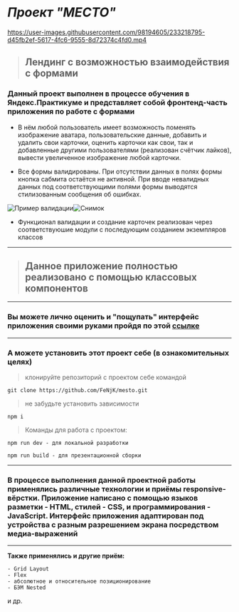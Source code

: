 # ***Проект "МЕСТО"***

<https://user-images.githubusercontent.com/98194605/233218795-d45fb2ef-5617-4fc6-9555-8d72374c4fd0.mp4>

>## **Лендинг с возможностью взаимодействия с формами**

### Данный проект выполнен в процессе обучения в Яндекс.Практикуме и представляет собой фронтенд-часть приложения по работе с формами

* В нём любой пользователь имеет возможность поменять изображение аватара, пользовательские данные, добавить и удалить свои карточки, оценить карточки как свои, так и добавленные другими пользователями (реализован счётчик лайков), вывести увеличенное изображение любой карточки.

* Все формы валидированы. При отсутствии данных в полях формы кнопка сабмита остаётся не активной. При вводе невалидных данных под соответствующими полями формы выводятся стилизованным сообщения об ошибках.

![Пример валидации](https://user-images.githubusercontent.com/98194605/233353427-f78b5f97-c29d-4f0f-86f0-04c4bc8152ae.JPG)![Снимок](https://user-images.githubusercontent.com/98194605/233354808-96db982d-6dd4-4172-bb4d-51d20860ef6b.JPG)


* Функционал валидации и создание карточек реализован через соответствуюшие модули с последующим созданием экземпляров классов

___

>## Данное приложение полностью реализовано с помощью классовых компонентов

___

### Вы можете лично оценить и "пощупать" интерфейс приложения своими руками пройдя по этой [ссылке](https://fenjk.github.io/mesto/)

___

### А можете установить этот проект себе (в ознакомительных целях)

>клонируйте репозиторий с проектом себе командой

    git clone https://github.com/FeNjK/mesto.git

>не забудьте установить зависимости

    npm i

>Команды для работа с проектом:

    npm run dev - для локальной разработки

    npm run build - для презентационной сборки
___

### В процессе выполнения данной проектной работы применялись различные технологии и приёмы responsive-вёрстки. Приложение написано с помощью языков разметки - HTML, стилей - CSS, и программирования - JavaScript. Интерфейс приложения адаптирован под устройства с разным разрешением экрана посредством медиа-выражений

___

**Также применялись и другие приём:**

    - Grid Layout
    - Flex
    - абсолютное и относительное позиционирование
    - БЭМ Nested

и др.
